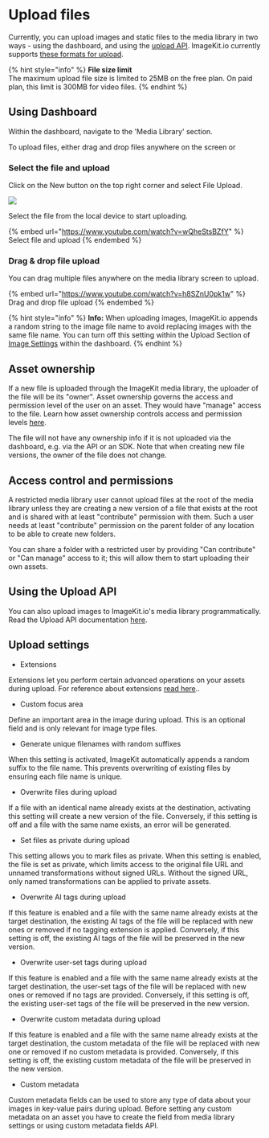 # Upload files

Currently, you can upload images and static files to the media library in two ways - using the dashboard, and using the [upload API](../../api-reference/upload-file-api/). ImageKit.io currently supports [these formats for upload](../../api-reference/upload-file-api/#allowed-mime-types-for-uploading).

{% hint style="info" %}
**File size limit**\
The maximum upload file size is limited to 25MB on the free plan. On paid plan, this limit is 300MB for video files.
{% endhint %}

## Using Dashboard

Within the dashboard, navigate to the 'Media Library' section.

To upload files, either drag and drop files anywhere on the screen or

### Select the file and upload

 Click on the New button on the top right corner and select File Upload.

![](../../.gitbook/assets/new-file-upload.png)

Select the file from the local device to start uploading.

{% embed url="https://www.youtube.com/watch?v=wQheStsBZfY" %}
Select file and upload
{% endembed %}

### Drag & drop file upload

You can drag multiple files anywhere on the media library screen to upload.

{% embed url="https://www.youtube.com/watch?v=h8SZnU0pk1w" %}
Drag and drop file upload
{% endembed %}

{% hint style="info" %}
**Info:** When uploading images, ImageKit.io appends a random string to the image file name to avoid replacing images with the same file name. You can turn off this setting within the Upload Section of [Image Settings](https://imagekit.io/dashboard#settings) within the dashboard.
{% endhint %}

## Asset ownership

If a new file is uploaded through the ImageKit media library, the uploader of the file will be its "owner". Asset ownership governs the access and permission level of the user on an asset. They would have "manage" access to the file. Learn how asset ownership controls access and permission levels [here](../../collaboration-and-sharing/README.md#access-and-permission-management).

The file will not have any ownership info if it is not uploaded via the dashboard, e.g. via the API or an SDK. Note that when creating new file versions, the owner of the file does not change.

## Access control and permissions

A restricted media library user cannot upload files at the root of the media library unless they are creating a new version of a file that exists at the root and is shared with at least "contribute" permission with them. Such a user needs at least "contribute" permission on the parent folder of any location to be able to create new folders.

You can share a folder with a restricted user by providing "Can contribute" or "Can manage" access to it; this will allow them to start uploading their own assets.

## Using the Upload API

You can also upload images to ImageKit.io's media library programmatically. Read the Upload API documentation [here](../../api-reference/upload-file-api/).

## Upload settings

* Extensions

Extensions let you perform certain advanced operations on your assets during upload. For reference about extensions [read here](../../extensions/overview)..

* Custom focus area

Define an important area in the image during upload. This is an optional field and is only relevant for image type files.

* Generate unique filenames with random suffixes

When this setting is activated, ImageKit automatically appends a random suffix to the file name. This prevents overwriting of existing files by ensuring each file name is unique.

* Overwrite files during upload

If a file with an identical name already exists at the destination, activating this setting will create a new version of the file. Conversely, if this setting is off and a file with the same name exists, an error will be generated.

* Set files as private during upload

This setting allows you to mark files as private. When this setting is enabled, the file is set as private, which limits access to the original file URL and unnamed transformations without signed URLs. Without the signed URL, only named transformations can be applied to private assets.

* Overwrite AI tags during upload

If this feature is enabled and a file with the same name already exists at the target destination, the existing AI tags of the file will be replaced with new ones or removed if no tagging extension is applied. Conversely, if this setting is off, the existing AI tags of the file will be preserved in the new version.

* Overwrite user-set tags during upload

If this feature is enabled and a file with the same name already exists at the target destination, the user-set tags of the file will be replaced with new ones or removed if no tags are provided. Conversely, if this setting is off, the existing user-set tags of the file will be preserved in the new version.

* Overwrite custom metadata during upload

If this feature is enabled and a file with the same name already exists at the target destination, the custom metadata of the file will be replaced with new one or removed if no custom metadata is provided. Conversely, if this setting is off, the existing custom metadata of the file will be preserved in the new version.

* Custom metadata

Custom metadata fields can be used to store any type of data about your images in key-value pairs during upload. Before setting any custom metadata on an asset you have to create the field from media library settings or using custom metadata fields API.